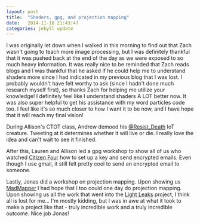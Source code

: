 ```yaml
---
layout: post
title:  "Shaders, gpg, and projection mapping"
date:   2014-11-18 21:43:47
categories: jekyll update
---
```

I was originally let down when I walked in this morning to find out that Zach wasn't going to teach more image processing, but I was definitely thankful that it was pushed back at the end of the day as we were exposed to so much heavy information. It was really nice to be reminded that Zach reads blogs and I was thankful that he asked if he could help me to understand shaders more since I had indicated in my previous blog that I was lost. I probably wouldn't have felt worthy to ask (since I hadn't done much research myself first), so thanks Zach for helping me utilize your knowledge! I definitely feel like I understand shaders A LOT better now. It was also super helpful to get his assistance with my word particles code too. I feel like it's so much closer to how I want it to be now, and I have hope that it will reach my final vision!

During Allison's CTOT class, Andrew demoed his [@Resist_Death](https://twitter.com/resist_death) IoT creature. Tweeting at it determines whether it will live or die. I really love the idea and can't wait to see it finished.

After this, Lauren and Allison led a gpg workshop to show all of us who watched [Citizen Four](http://www.imdb.com/title/tt4044364/) how to set up a key and send encrypted emails. Even though I use gmail, it still felt pretty cool to send an encrypted email to someone.

Lastly, Jonas did a workshop on projection mapping. Upon showing us [MadMapper](http://www.madmapper.com/) I had hope that I too could one day do projection mapping. Upon showing us all the work that went into the [Light Leaks](https://vimeo.com/66167082) project, I think all is lost for me... I'm mostly kidding, but I was in awe at what it took to make a project like that - truly incredible work and a truly incredible outcome. Nice job Jonas!
